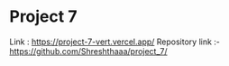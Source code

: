 # Project 7
Link : https://project-7-vert.vercel.app/
Repository link :- https://github.com/Shreshthaaa/project_7/
